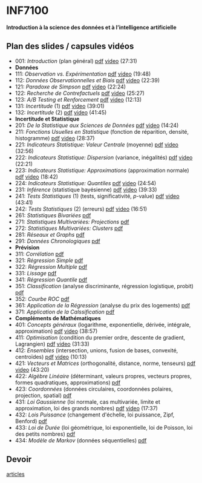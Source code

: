 # INF7100
**Introduction à la science des données et à l’intelligence artificielle**

## Plan des slides / capsules vidéos
- 001: *Introduction* (plan général) [pdf](/slides/INF7100-001.pdf) [video](https://www.youtube.com/watch?v=yoHlGHhRVXw&list=PLCrFTE7Gu_3T56FoAJrSMHNTKXn9P2gDQ) (27:31)
- **Données**
- 111: *Observation vs. Expérimentation* [pdf](/slides/INF7100-111.pdf) [video](https://www.youtube.com/watch?v=H0kCAO5GQ5s) (19:48)
- 112: *Données Observationnelles et Biais* [pdf](/slides/INF7100-112.pdf) [video](https://www.youtube.com/watch?v=OJhz-J4yLuM) (22:39)
- 121: *Paradoxe de Simpson* [pdf](/slides/INF7100-121.pdf) [video](https://www.youtube.com/watch?v=GAht19dHtGU&list=PLCrFTE7Gu_3T56FoAJrSMHNTKXn9P2gDQ) (22:24)
- 122: *Recherche de Contrefactuels* [pdf](/slides/INF7100-122.pdf) [video](https://www.youtube.com/watch?v=QdOug2zNNdo) (25:27)
- 123: *A/B Testing et Renforcement* [pdf](/slides/INF7100-123.pdf) [video](https://www.youtube.com/watch?v=4f6KhBsowH0) (12:13)
- 131: *Incertitude* (1) [pdf](/slides/INF7100-131.pdf) [video](https://www.youtube.com/watch?v=t2ivsQ1-1Fo) (39:01)
- 132: *Incertitude* (2) [pdf](/slides/INF7100-132.pdf) [video](https://www.youtube.com/watch?v=TmOshkTbuvI) (41:45)
- **Incertitude et Statistique**
- 201: *De la Statistique aux Sciences de Données* [pdf](/slides/INF7100-201.pdf) [video](https://www.youtube.com/watch?v=h-sOCnHUpso) (14:24)
- 211: *Fonctions Usuelles en Statistique* (fonction de réparition, densité, histogramme) [pdf](/slides/INF7100-211.pdf) [video](https://www.youtube.com/watch?v=OoKvF42lQ1k) (28:37)
- 221: *Indicateurs Statistique: Valeur Centrale* (moyenne) [pdf](/slides/INF7100-221.pdf) [video](https://www.youtube.com/watch?v=5XwhWyKAT4Q) (32:56)
- 222: *Indicateurs Statistique: Dispersion* (variance, inégalités) [pdf](/slides/INF7100-222.pdf) [video](https://www.youtube.com/watch?v=jBdevyz1THA) (22:21)
- 223: *Indicateurs Statistique: Approximations* (approximation normale) [pdf](/slides/INF7100-223.pdf) [video](https://www.youtube.com/watch?v=5rlf6R6Oa_A) (18:42)
- 224: *Indicateurs Statistique: Quantiles* [pdf](/slides/INF7100-224.pdf) [video](https://www.youtube.com/watch?v=5S86QI3idGY) (24:54)
- 231: *Inférence* (statistique bayésienne) [pdf](/slides/INF7100-231.pdf) [video](https://www.youtube.com/watch?v=HSSN2Hhwqnc) (39:33)
- 241: *Tests Statistiques* (1) (tests, significativité, *p*-value) [pdf](/slides/INF7100-241.pdf) [video](https://www.youtube.com/watch?v=eSbgjCofHDQ) (43:41)
- 242: *Tests Statistiques* (2) (erreurs) [pdf](/slides/INF7100-242.pdf) [video](https://www.youtube.com/watch?v=cWntaowhSvQ) (16:51)
- 261: *Statistiques Bivariées* [pdf](/slides/INF7100-261.pdf)
- 271: *Statistiques Multivariées: Projections* [pdf](/slides/INF7100-271.pdf)
- 272: *Statistiques Multivariées: Clusters* [pdf](/slides/INF7100-272.pdf)
- 281: *Réseaux et Graphs* [pdf](/slides/INF7100-281.pdf)
- 291: *Données Chronologiques* [pdf](/slides/INF7100-291.pdf)
- **Prévision**
- 311: *Corrélation* [pdf](/slides/INF7100-311.pdf)
- 321: *Régression Simple* [pdf](/slides/INF7100-321.pdf)
- 322: *Régression Multiple* [pdf](/slides/INF7100-322.pdf)
- 331: *Lissage* [pdf](/slides/INF7100-331.pdf)
- 341: *Régression Quantile* [pdf](/slides/INF7100-341.pdf)
- 351: *Classification* (analyse discriminante, régression logistique, probit) [pdf](/slides/INF7100-351.pdf)
- 352: *Courbe ROC* [pdf](/slides/INF7100-352.pdf)
- 361: *Application de la Régression* (analyse du prix des logements) [pdf](/slides/INF7100-361.pdf)
- 371: *Application de la Calssification* [pdf](/slides/INF7100-371.pdf)
- **Compléments de Mathématiques**
- 401: *Concepts généraux* (logarithme, exponentielle, dérivée, intégrale, approximation) [pdf](/slides/INF7100-401.pdf) [video](https://www.youtube.com/watch?v=yoHlGHhRVXw&list=PLCrFTE7Gu_3T56FoAJrSMHNTKXn9P2gDQ) (38:57)
- 411: *Optimisation* (condition du premier ordre, descente de gradient, Lagrangien) [pdf](/slides/INF7100-411.pdf) [video](https://www.youtube.com/watch?v=meQ--QGuxZ8&list=PLCrFTE7Gu_3T56FoAJrSMHNTKXn9P2gDQ) (31:33)
- 412: *Ensembles* (intersection, unions, fusion de bases, convexité, centroïdes) [pdf](/slides/INF7100-412.pdf) [video](https://www.youtube.com/watch?v=mMFmBP4mJSQ&list=PLCrFTE7Gu_3T56FoAJrSMHNTKXn9P2gDQ) (10:13)
- 421: *Vecteurs et Matrices* (orthogonalité, distance, norme, tenseurs) [pdf](/slides/INF7100-421.pdf) [video](https://www.youtube.com/watch?v=GAht19dHtGU&list=PLCrFTE7Gu_3T56FoAJrSMHNTKXn9P2gDQ) (43:20)
- 422: *Algèbre Linéaire* (déterminant, valeurs propres, vecteurs propres, formes quadratiques, approximations) [pdf](/slides/INF7100-422.pdf) 
- 423: *Coordonnées* (données circulaires, coordonnées polaires, projection, spatial) [pdf](/slides/INF7100-423.pdf)
- 431: *Loi Gaussienne* (loi normale, cas multivariée, limite et approximation, loi des grands nombres) [pdf](/slides/INF7100-431.pdf) [video](https://www.youtube.com/watch?v=Ztkq8jDpnwQ) (17:37)
- 432: *Lois Puissance* (changement d'échelle, loi puissance, Zipf, Benford) [pdf](/slides/INF7100-432.pdf)
- 433: *Loi de Durée* (loi géométrique, loi exponentielle, loi de Poisson, loi des petits nombres) [pdf](/slides/INF7100-433.pdf)
- 434: *Modèle de Markov* (données séquentielles) [pdf](/slides/INF7100-434.pdf)

## Devoir
[articles](devoir.md)
